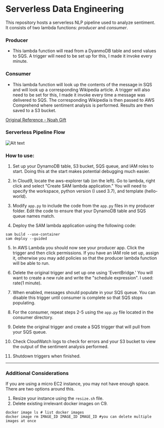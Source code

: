 # Serverless Data Engineering

This repository hosts a serverless NLP pipeline used to analyze sentiment. It consists of two lambda functions: *producer* and *consumer*. 

### Producer
- This lambda function will read from a DyanmoDB table and send values to SQS. A trigger will need to be set up for this, I made it invoke every minute.

### Consumer 
- This lambda function will look up the contents of the message in SQS and will look up a corresponding Wikipedia article. A trigger will also need to be set for this, I made it invoke every time a message was delivered to SQS. The corresponding Wikipedia is then passed to AWS Comprehend where sentiment analysis is performed. Results are then saved to a S3 bucket.

[Original Reference - Noah Gift](https://github.com/noahgift/awslambda)

### Serverless Pipeline Flow
![Alt text](https://camo.githubusercontent.com/bb29cd924f9eb66730bbf7b0ed069a6ae03d2f1a/68747470733a2f2f757365722d696d616765732e67697468756275736572636f6e74656e742e636f6d2f35383739322f35353335343438332d62616537616638302d353437612d313165392d393930392d6135363231323531303635622e706e67 "Serverless Data Engineering Flow")

### How to use:
1. Set up your DynamoDB table, S3 bucket, SQS queue, and IAM roles to start. Doing this at the start makes potential debugging much easier. 


2. In Cloud9, locate the aws-explorer tab (on the left). Go to lambda, right click and select "Create SAM lambda application." You will need to specify the workspace, python version (I used 3.7), and template (hello-world). 


3. Modify `app.py` to include the code from the `app.py` files in my producer folder. Edit the code to ensure that your DynamoDB table and SQS queue names match.


4. Deploy the SAM lambda application using the following code:
```
sam build --use-container
sam deploy --guided
```
5. In AWS Lambda you should now see your producer app. Click the trigger and then click permissions. If you have an IAM role set up, assign it, otherwise you may add policies so that the producer lambda function will be able to run. 

6. Delete the original trigger and set up one using 'EventBridge.' You will want to create a new rule and write the "schedule expression". I used: rate(1 minute). 

7. When enabled, messages should populate in your SQS queue. You can disable this trigger until consumer is complete so that SQS stops populating.

8. For the consumer, repeat steps 2-5 using the `app.py` file located in the consumer directory. 

9. Delete the original trigger and create a SQS trigger that will pull from your SQS queue. 

10. Check CloudWatch logs to check for errors and your S3 bucket to view the output of the sentiment analysis performed. 

11. Shutdown triggers when finished.

---

### Additional Considerations
If you are using a micro EC2 instance, you may not have enough space. There are two options around this. 
1. Resize your instance using the `resize.sh` file. 
2. Delete existing irrelevant docker images on C9.
```
docker image ls # list docker images
docker image rm IMAGE_ID IMAGE_ID IMAGE_ID #you can delete multiple images at once
```